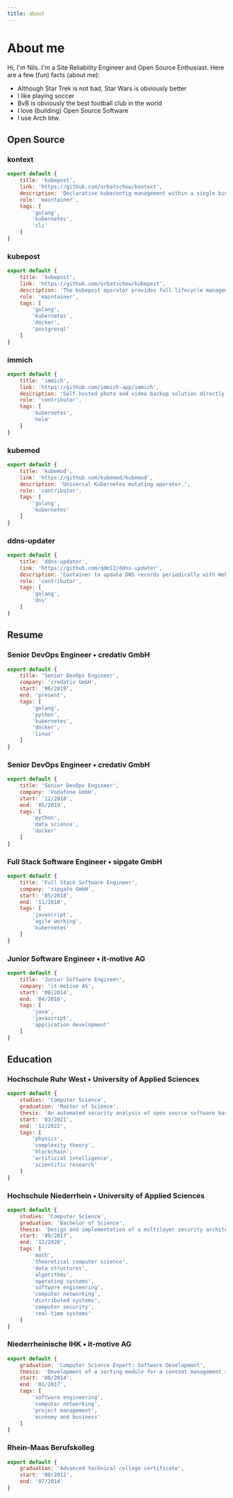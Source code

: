 ```yaml
---
title: about
---
```


# About me

Hi, I'm Nils. I'm a Site Reliability Engineer and Open Source Enthusiast. Here 
are a few (fun) facts (about me):

- Although Star Trek is not bad, Star Wars is obviously better
- I like playing soccer
- BvB is obviously the best football club in the world
- I love (building) Open Source Software
- I use Arch btw.

## <a>Open Source</a>

### <span class="underline">kontext</span>
```javascript
export default {
    title: 'kubepost',
    link: 'https://github.com/orbatschow/kontext',
    description: 'Declarative kubeconfig management within a single binary.',
    role: 'maintainer',
    tags: [
        'golang',
        'kubernetes',
        'cli'
    ]
}
```

### <span class="underline">kubepost</span>
```javascript
export default {
    title: 'kubepost',
    link: 'https://github.com/orbatschow/kubepost',
    description: 'The kubepost operator provides full lifecycle management for PostgreSQL objects.',
    role: 'maintainer',
    tags: [
        'golang',
        'kubernetes',
        'docker',
        'postgresql'
    ]
}
```

### <span class="underline">immich</span>
```javascript
export default {
    title: 'immich',
    link: 'https://github.com/immich-app/immich',
    description: 'Self-hosted photo and video backup solution directly from your mobile phone.',
    role: 'contributor',
    tags: [
        'kubernetes',
        'helm'
    ]
}
```

### <span class="underline">kubemod</span>
```javascript
export default {
    title: 'kubemod',
    link: 'https://github.com/kubemod/kubemod',
    description: 'Universal Kubernetes mutating operator.',
    role: 'contributor',
    tags: [
        'golang',
        'kubernetes'
    ]
}
```

### <span class="underline">ddns-updater</span>
```javascript
export default {
    title: 'ddns-updater',
    link: 'https://github.com/qdm12/ddns-updater',
    description: 'Container to update DNS records periodically with WebUI for many DNS providers.',
    role: 'contributor',
    tags: [
        'golang',
        'dns'
    ]
}
```

## <a>Resume</a>

### <span class="underline">Senior DevOps Engineer • credativ GmbH</span>
```javascript
export default {
    title: 'Senior DevOps Engineer',
    company: 'credativ GmbH',
    start: '06/2019',
    end: 'present',
    tags: [
        'golang',
        'python',
        'kubernetes',
        'docker',
        'linux'
    ]
}
```

### <span class="underline">Senior DevOps Engineer • credativ GmbH</span>
```javascript
export default {
    title: 'Senior DevOps Engineer',
    company: 'Vodafone GmbH',
    start: '12/2018',
    end: '05/2019',
    tags: [
        'python',
        'data science',
        'docker'
    ]
}
```

### <span class="underline">Full Stack Software Engineer • sipgate GmbH</span>
```javascript
export default {
    title: 'Full Stack Software Engineer',
    company: 'sipgate GmbH',
    start: '05/2018',
    end: '11/2018',
    tags: [
        'javascript',
        'agile working',
        'kubernetes'
    ]
}
```

### <span class="underline">Junior Software Engineer • it-motive AG</span>
```javascript
export default {
    title: 'Junior Software Engineer',
    company: 'it-motive AG',
    start: '08/2014',
    end: '04/2018',
    tags: [
        'java',
        'javascript',
        'application development'
    ]
}
```

## <a>Education</a>

### <span class="underline">Hochschule Ruhr West • University of Applied Sciences</span>
```javascript
export default {
    studies: 'Computer Science',
    graduation: 'Master of Science',
    thesis: 'An automated security analysis of open source software based on Kubernetes',
    start: '03/2021',
    end: '12/2022',
    tags: [
        'physics',
        'complexity theory',
        'blockchain',
        'artificial intelligence',
        'scientific research'
    ]
}
```

### <span class="underline">Hochschule Niederrhein • University of Applied Sciences</span>
```javascript
export default {
    studies: 'Computer Science',
    graduation: 'Bachelor of Science',
    thesis: 'Design and implementation of a multilayer security architecture for Kubernetes.',
    start: '09/2017',
    end: '12/2020',
    tags: [
        'math',
        'theoretical computer science',
        'data structures',
        'algorithms',
        'operating systems',
        'software engineering',
        'computer networking',
        'distributed systems',
        'computer security',
        'real-time systems'
    ]
}
```

### <span class="underline">Niederrheinische IHK • it-motive AG</span>
```javascript
export default {
    graduation: 'Computer Science Expert: Software Development',
    thesis: 'Development of a sorting module for a content management system.',
    start: '08/2014',
    end: '01/2017',
    tags: [
        'software engineering',
        'computer networking',
        'project management',
        'economy and business'
    ]
}
```

### <span class="underline">Rhein-Maas Berufskolleg</span>
```javascript
export default {
    graduation: 'Advanced technical college certificate',
    start: '08/2012',
    end: '07/2014'
}
```
